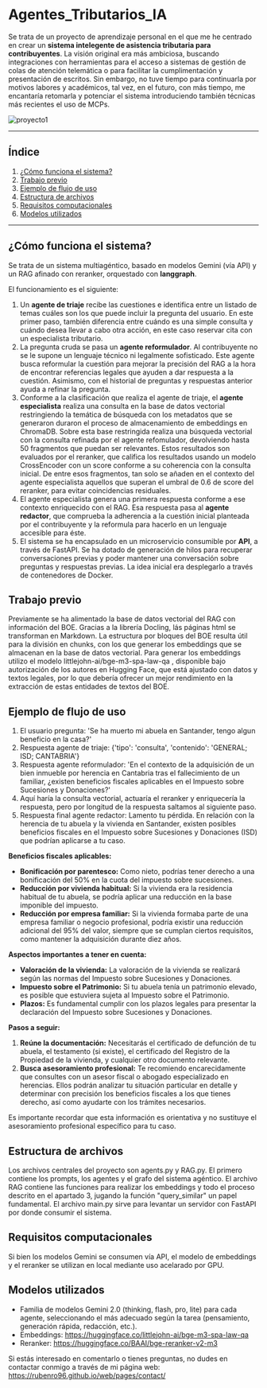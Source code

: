 # Agentes_Tributarios_IA
Se trata de un proyecto de aprendizaje personal en el que me he centrado en crear un **sistema intelegente de asistencia tributaria para contribuyentes**. 
La visión original era más ambiciosa, buscando integraciones con herramientas para el acceso a sistemas de gestión de colas de atención telemática o para facilitar la cumplimentación y presentación de escritos. Sin embargo, no tuve tiempo para continuarla por motivos labores y académicos, tal vez, en el futuro, con más tiempo, me encantaría retomarla y potenciar el sistema introduciendo también técnicas más recientes el uso de MCPs.

![proyecto1](https://github.com/user-attachments/assets/4f2b559b-ce26-431e-9765-81a4500224e3)

---
## Índice

1. [¿Cómo funciona el sistema?](#cómo-funciona-el-sistema)
2. [Trabajo previo](#trabajo-previo)
3. [Ejemplo de flujo de uso](#ejemplo-de-flujo-de-uso)
4. [Estructura de archivos](#estructura-de-archivos)
5. [Requisitos computacionales](#requisitos-computacionales)
6. [Modelos utilizados](#modelos-utilizados)

---

## ¿Cómo funciona el sistema?
Se trata de un sistema multiagéntico, basado en modelos Gemini (vía API) y un RAG afinado con reranker, orquestado con **langgraph**.

El funcionamiento es el siguiente: 

1. Un **agente de triaje** recibe las cuestiones e identifica entre un listado de temas cuáles son los que puede incluir la pregunta del usuario. En este primer paso, también diferencia entre cuándo es una simple consulta y cuándo desea llevar a cabo otra acción, en este caso reservar cita con un especialista tributario.
2. La pregunta cruda se pasa un **agente reformulador**. Al contribuyente no se le supone un lenguaje técnico ni legalmente sofisticado. Este agente busca reformular la cuestión para mejorar la precisión del RAG a la hora de encontrar referencias legales que ayuden a dar respuesta a la cuestión. Asimismo, con el historial de preguntas y respuestas anterior ayuda a refinar la pregunta.
3. Conforme a la clasificación que realiza el agente de triaje, el **agente especialista** realiza una consulta en la base de datos vectorial restringiendo la temática de búsqueda con los metadatos que se generaron duraron el proceso de almacenamiento de embeddings en ChromaDB. Sobre esta base restringida realiza una búsqueda vectorial con la consulta refinada por el agente refomulador, devolviendo hasta 50 fragmentos que puedan ser relevantes. Estos resultados son evaluados por el reranker, que califica los resultados usando un modelo CrossEncoder con un score conforme a su coherencia con la consulta inicial. De entre esos fragmentos, tan solo se añaden en el contexto del agente especialista aquellos que superan el umbral de 0.6 de score del reranker, para evitar coincidencias residuales.
4. El agente especialista genera una primera respuesta conforme a ese contexto enriquecido con el RAG. Esa respuesta pasa al **agente redactor**, que comprueba la adherencia a la cuestión inicial planteada por el contribuyente y la reformula para hacerlo en un lenguaje accesible para éste.
5. El sistema se ha encapsulado en un microservicio consumible por **API**, a través de FastAPI. Se ha dotado de generación de hilos para recuperar conversaciones previas y poder mantener una conversación sobre preguntas y respuestas previas. La idea inicial era desplegarlo a través de contenedores de Docker.

## Trabajo previo
Previamente se ha alimentado la base de datos vectorial del RAG con información del BOE. Gracias a la librería Docling, lás páginas html se transforman en Markdown. La estructura por bloques del BOE resulta útil para la división en chunks, con los que generar los embeddings que se almacenan en la base de datos vectorial. Para generar los embeddings utilizo el modelo littlejohn-ai/bge-m3-spa-law-qa , disponible bajo autorización de los autores en Hugging Face, que está ajustado con datos y textos legales, por lo que debería ofrecer un mejor rendimiento en la extracción de estas entidades de textos del BOE.

## Ejemplo de flujo de uso
1. El usuario pregunta: 'Se ha muerto mi abuela en Santander, tengo algun beneficio en la casa?'
2. Respuesta agente de triaje: {'tipo': 'consulta', 'contenido': 'GENERAL; ISD; CANTABRIA'}
3. Respuesta agente reformulador: 'En el contexto de la adquisición de un bien inmueble por herencia en Cantabria tras el fallecimiento de un familiar, ¿existen beneficios fiscales aplicables en el Impuesto sobre Sucesiones y Donaciones?'
4. Aquí haría la consulta vectorial, actuaría el reranker y enriquecería la respuesta, pero por longitud de la respuesta saltamos al siguiente paso.
5. Respuesta final agente redactor: Lamento tu pérdida. En relación con la herencia de tu abuela y la vivienda en Santander, existen posibles beneficios fiscales en el Impuesto sobre Sucesiones y Donaciones (ISD) que podrían aplicarse a tu caso.

**Beneficios fiscales aplicables:**

*   **Bonificación por parentesco:** Como nieto, podrías tener derecho a una bonificación del 50% en la cuota del impuesto sobre sucesiones.
*   **Reducción por vivienda habitual:** Si la vivienda era la residencia habitual de tu abuela, se podría aplicar una reducción en la base imponible del impuesto.
*   **Reducción por empresa familiar:** Si la vivienda formaba parte de una empresa familiar o negocio profesional, podría existir una reducción adicional del 95% del valor, siempre que se cumplan ciertos requisitos, como mantener la adquisición durante diez años.

**Aspectos importantes a tener en cuenta:**

*   **Valoración de la vivienda:** La valoración de la vivienda se realizará según las normas del Impuesto sobre Sucesiones y Donaciones.
*   **Impuesto sobre el Patrimonio:** Si tu abuela tenía un patrimonio elevado, es posible que estuviera sujeta al Impuesto sobre el Patrimonio.
*   **Plazos:** Es fundamental cumplir con los plazos legales para presentar la declaración del Impuesto sobre Sucesiones y Donaciones.

**Pasos a seguir:**

1.  **Reúne la documentación:** Necesitarás el certificado de defunción de tu abuela, el testamento (si existe), el certificado del Registro de la Propiedad de la vivienda, y cualquier otro documento relevante.
2.  **Busca asesoramiento profesional:** Te recomiendo encarecidamente que consultes con un asesor fiscal o abogado especializado en herencias. Ellos podrán analizar tu situación particular en detalle y determinar con precisión los beneficios fiscales a los que tienes derecho, así como ayudarte con los trámites necesarios.

Es importante recordar que esta información es orientativa y no sustituye el asesoramiento profesional específico para tu caso.

## Estructura de archivos
Los archivos centrales del proyecto son agents.py y RAG.py. 
El primero contiene los prompts, los agentes y el grafo del sistema agéntico. El archivo RAG contiene las funciones para realizar los embeddings y todo el proceso descrito en el apartado 3, jugando la función "query_similar" un papel fundamental.
El archivo main.py sirve para levantar un servidor con FastAPI por donde consumir el sistema.

## Requisitos computacionales
Si bien los modelos Gemini se consumen vía API, el modelo de embeddings y el reranker se utilizan en local mediante uso acelarado por GPU.

## Modelos utilizados
- Familia de modelos Gemini 2.0 (thinking, flash, pro, lite) para cada agente, seleccionando el más adecuado según la tarea (pensamiento, generación rápida, redacción, etc.).
- Embeddings: https://huggingface.co/littlejohn-ai/bge-m3-spa-law-qa
- Reranker: https://huggingface.co/BAAI/bge-reranker-v2-m3

Si estás interesado en comentarlo o tienes preguntas, no dudes en contactar conmigo a través de mi página web: https://rubenro96.github.io/web/pages/contact/

